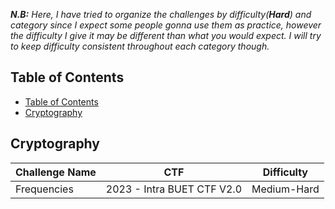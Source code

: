 ***N.B:***  *Here, I have tried to organize the challenges by difficulty(**Hard**) and category since I expect some people gonna use them as practice, however the difficulty I give it may be different than what you would expect. I will try to keep difficulty consistent throughout each category though.*

## Table of Contents
- [Table of Contents](#table-of-contents)
- [Cryptography](#cryptography)


## Cryptography

| Challenge Name | CTF                        | Difficulty  |
| -------------- | -------------------------- | ----------- |
| Frequencies    | 2023 - Intra BUET CTF V2.0 | Medium-Hard |